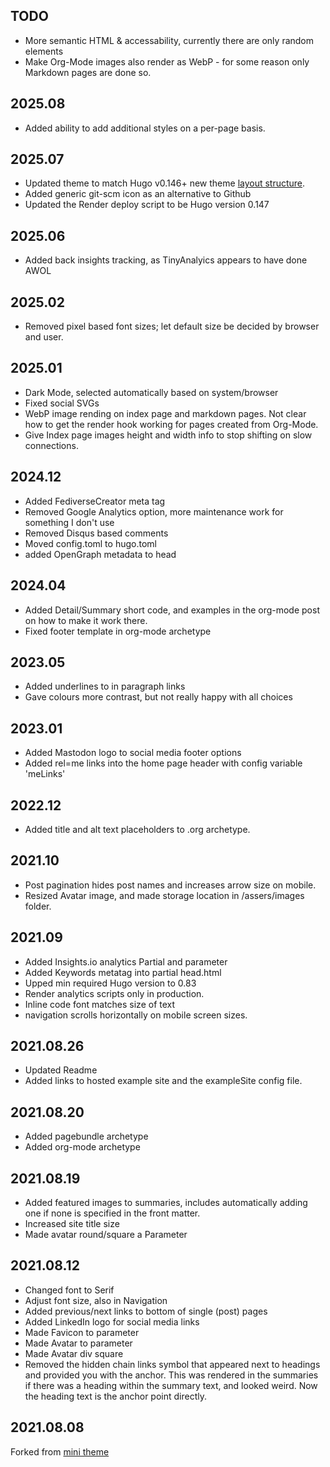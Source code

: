 ## TODO
- More semantic HTML & accessability, currently there are only random elements
- Make Org-Mode images also render as WebP - for some reason only Markdown pages are done so.

## 2025.08
- Added ability to add additional styles on a per-page basis.

## 2025.07
- Updated theme to match Hugo v0.146+ new theme [layout structure](https://gohugo.io/templates/new-templatesystem-overview/#example-folder-structure).
- Added generic git-scm icon as an alternative to Github
- Updated the Render deploy script to be Hugo version 0.147

## 2025.06
- Added back insights tracking, as TinyAnalyics appears to have done AWOL

## 2025.02
- Removed pixel based font sizes; let default size be decided by browser and user.

## 2025.01
- Dark Mode, selected automatically based on system/browser
- Fixed social SVGs
- WebP image rending on index page and markdown pages. Not clear how to get the render hook working for pages created from Org-Mode.
- Give Index page images height and width info to stop shifting on slow connections.

## 2024.12
- Added FediverseCreator meta tag
- Removed Google Analytics option, more maintenance work for something I don't use
- Removed Disqus based comments
- Moved config.toml to hugo.toml
- added OpenGraph metadata to head

## 2024.04
- Added Detail/Summary short code, and examples in the org-mode post on how to make it work there.
- Fixed footer template in org-mode archetype

## 2023.05
- Added underlines to in paragraph links
- Gave colours more contrast, but not really happy with all choices

## 2023.01
- Added Mastodon logo to social media footer options
- Added rel=me links into the home page header with config variable 'meLinks'

## 2022.12
- Added title and alt text placeholders to .org archetype.

## 2021.10
- Post pagination hides post names and increases arrow size on mobile.
- Resized Avatar image, and made storage location in /assers/images folder.

## 2021.09
- Added Insights.io analytics Partial and parameter
- Added Keywords metatag into partial head.html
- Upped min required Hugo version to 0.83
- Render analytics scripts only in production.
- Inline code font matches size of text
- navigation scrolls horizontally on mobile screen sizes.

## 2021.08.26

- Updated Readme
- Added links to hosted example site and the exampleSite config file.

## 2021.08.20

- Added pagebundle archetype
- Added org-mode archetype

## 2021.08.19

- Added featured images to summaries, includes automatically adding one if none is specified in the front matter.
- Increased site title size
- Made avatar round/square a Parameter

## 2021.08.12

- Changed font to Serif
- Adjust font size, also in Navigation
- Added previous/next links to bottom of single (post) pages
- Added LinkedIn logo for social media links
- Made Favicon to parameter
- Made Avatar to parameter
- Made Avatar div square
- Removed the hidden chain links symbol that appeared next to headings and provided you with the anchor. This was rendered in the summaries if there was a heading within the summary text, and looked weird. Now the heading text is the anchor point directly. 

## 2021.08.08

Forked from [mini theme](https://github.com/nodejh/hugo-theme-mini)
